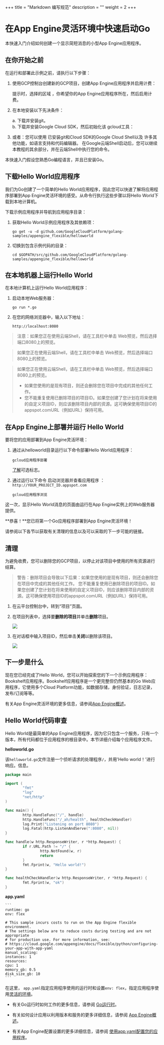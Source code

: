 +++
title = "Markdown 编写规范"
description = ""
weight = 2
+++

# 在App Engine灵活环境中快速启动Go

本快速入门介绍如何创建一个显示简短消息的小型App Engine应用程序。

## 在你开始之前

在运行和部署此示例之前，请执行以下步骤：

1. 使用GCP控制台创建新的GCP项目，创建App Engine应用程序并启用计费：

    提示时，选择的区域 ，你希望你的App Engine应用程序所在，然后启用计费。

2. 在本地安装以下先决条件：

    a. 下载并安装git。  
    b. 下载并安装Google Cloud SDK，然后初始化该 gcloud工具： 

3. 或者：您可以使用 已安装git和Cloud SDK的Google Cloud Shell以及 许多其他功能，如语言支持和代码编辑器。
    在Google云端Shell启动后，您可以继续本教程的其余部分，并在云端Shell中执行您的命令。

本快速入门假设您熟悉Go编程语言，并且已安装Go。

## 下载Hello World应用程序 

我们为Go创建了一个简单的Hello World应用程序，因此您可以快速了解将应用程序部署到App Engine灵活环境的感受。从命令行执行这些步骤以将Hello World下载到本地计算机。

下载示例应用程序并导航到应用程序目录：

1. 获取Hello World示例应用程序及其依赖项：

    ```
    go get -u -d github.com/GoogleCloudPlatform/golang-samples/appengine_flexible/helloworld
    ```

2. 切换到包含示例代码的目录：

    ```
    cd $GOPATH/src/github.com/GoogleCloudPlatform/golang-samples/appengine_flexible/helloworld
    ```

## 在本地机器上运行Hello World

在本地计算机上运行Hello World应用程序：

1. 启动本地Web服务器：

    ```
    go run *.go
    ```

2. 在您的网络浏览器中，输入以下地址：
    
    ```
    http://localhost:8080
    ```

> 注意：如果您正在使用云端Shell，请在工具栏中单击 Web预览，然后选择端口8080上的预览。

<blockquote class="note">
    如果您正在使用云端Shell，请在工具栏中单击 Web预览，然后选择端口8080上的预览。
</blockquote>
<blockquote class="warning">
    如果您正在使用云端Shell，请在工具栏中单击 Web预览，然后选择端口8080上的预览。
<ul>
    <li>如果您使用的是现有项目，则还会删除您在项目中完成的其他任何工作。</li>
    <li>您不能重复使用已删除项目的项目ID。如果您创建了您计划在将来使用的自定义项目ID，则应该删除项目内部的资源。这可确保使用项目ID的appspot.comURL（例如URL）保持可用。</li>
</ul>
</blockquote>

## 在App Engine上部署并运行 Hello World

要将您的应用部署到App Engine灵活环境：

1. 通过从helloworld目录运行以下命令部署Hello World应用程序：

    ```
    gcloud应用程序部署
    ```

    [了解](#)可选标志。

2. 通过运行以下命令 启动浏览器并查看应用程序 ：`http://YOUR_PROJECT_ID.appspot.com`

    ```
    gcloud应用程序浏览
    ```

这一次，显示Hello World消息的页面由运行在App Engine实例上的Web服务器提供。

**恭喜！**您已将第一个Go应用程序部署到App Engine灵活环境！

请参阅以下各节以获取有关清理的信息以及可以采取的下一步可能的链接。

## 清理

为避免收费，您可以删除您的GCP项目，以停止对该项目中使用的所有资源进行结算。

> 警告：删除项目会导致以下后果：如果您使用的是现有项目，则还会删除您在项目中完成的其他任何工作。
您不能重复使用已删除项目的项目ID。如果您创建了您计划在将来使用的自定义项目ID，则应该删除项目内部的资源。这可确保使用项目ID的appspot.comURL（例如URL）保持可用。

1. 在云平台控制台中，转到“项目”页面。

2. 在项目列表中，选择要**删除的项目**并单击**删除**项目。

    ![](../images/markdown/delete-project-screenshot.png)

3. 在对话框中输入项目ID，然后单击**关闭**以删除该项目。

    ![](../images/markdown/delete-project-screenshot.png)

## 下一步是什么

现在您已经完成了Hello World，您可以开始探索您的下一个示例应用程序：Bookshelf应用程序。Bookshelf应用程序是一个更完整但仍然基本的Go Web应用程序，它使用多个Cloud Platform功能，如数据存储，身份验证，日志记录，发布/订阅等等。

有关App Engine灵活环境的更多信息，请参阅[App Engine概述](#)。

## Hello World代码审查

Hello World是最简单的App Engine应用程序，因为它只包含一个服务，只有一个版本，所有代码都位于应用程序的根目录中。本节详细介绍每个应用程序文件。

**helloworld.go**

该`helloworld.go`文件注册一个侦听请求的处理程序`/`，并用'Hello world！'进行响应。信息。

```go
package main

import (
        "fmt"
        "log"
        "net/http"
)

func main() {
        http.HandleFunc("/", handle)
        http.HandleFunc("/_ah/health", healthCheckHandler)
        log.Print("Listening on port 8080")
        log.Fatal(http.ListenAndServe(":8080", nil))
}

func handle(w http.ResponseWriter, r *http.Request) {
        if r.URL.Path != "/" {
                http.NotFound(w, r)
                return
        }
        fmt.Fprint(w, "Hello world!")
}

func healthCheckHandler(w http.ResponseWriter, r *http.Request) {
        fmt.Fprint(w, "ok")
}
```

**app.yaml**

    ```
    runtime: go
    env: flex

    # This sample incurs costs to run on the App Engine flexible environment. 
    # The settings below are to reduce costs during testing and are not appropriate
    # for production use. For more information, see:
    # https://cloud.google.com/appengine/docs/flexible/python/configuring-your-app-with-app-yaml
    manual_scaling:
    instances: 1
    resources:
    cpu: 1
    memory_gb: 0.5
    disk_size_gb: 10
    ```

在这里， `app.yaml`指定应用程序使用的运行时和设置`env: flex`，指定应用程序使用[灵活的环境](#)。

- 有关Go运行时如何工作的更多信息，请参阅 [Go运行时](#)。

- 有关如何设计应用以利用版本和服务的更多详细信息，请参阅 [App Engine概述](#)。

- 有关App Engine配置设置的更多详细信息，请参阅 [使用app.yaml配置您的应用程序](#)。

